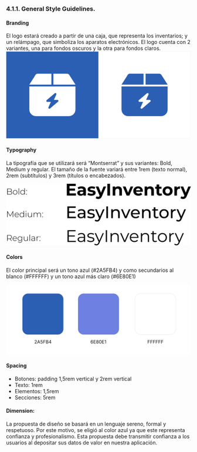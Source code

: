 ### 4.1.1. General Style Guidelines.
#### Branding
El logo estará creado a partir de una caja, que representa los inventarios; y un relámpago, que simboliza los aparatos electrónicos. El logo cuenta con 2 variantes, una para fondos oscuros y la otra para fondos claros.
![Logos](images/logos.png)

#### Typography
La tipografía que se utilizará será “Montserrat” y sus variantes: Bold, Medium y regular. El tamaño de la fuente variará entre 1rem (texto normal), 2rem (subtítulos) y 3rem  (títulos o encabezados).

![Variaciones de letras](images/letters.png)

#### Colors
El color principal será un tono azul (#2A5FB4) y como secundarios al blanco (#FFFFFF) y un tono azul más claro (#6E80E1)

![Colores-design](images/colors.png)

#### Spacing
- Botones: padding 1,5rem vertical y 2rem vertical
- Texto: 1rem
- Elementos: 1,5rem
- Secciones: 5rem

#### Dimension:
La propuesta de diseño se basará en un lenguaje sereno, formal y respetuoso. Por este motivo, se eligió al color azul ya que este representa confianza y profesionalismo. Esta propuesta debe transmitir confianza a los usuarios al depositar sus datos de valor en nuestra aplicación.
